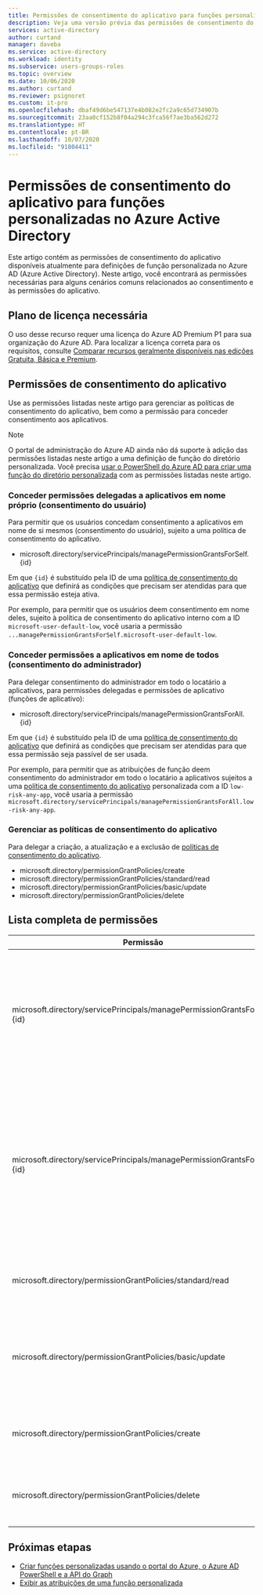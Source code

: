 ```yaml
---
title: Permissões de consentimento do aplicativo para funções personalizadas no Azure Active Directory | Microsoft Docs
description: Veja uma versão prévia das permissões de consentimento do aplicativo para as funções personalizadas do Azure AD no portal do Azure, no PowerShell ou na API do Graph.
services: active-directory
author: curtand
manager: daveba
ms.service: active-directory
ms.workload: identity
ms.subservice: users-groups-roles
ms.topic: overview
ms.date: 10/06/2020
ms.author: curtand
ms.reviewer: psignoret
ms.custom: it-pro
ms.openlocfilehash: dbaf49d6be547137e4b082e2fc2a9c65d734907b
ms.sourcegitcommit: 23aa0cf152b8f04a294c3fca56f7ae3ba562d272
ms.translationtype: HT
ms.contentlocale: pt-BR
ms.lasthandoff: 10/07/2020
ms.locfileid: "91804411"
---
```

# <a name="app-consent-permissions-for-custom-roles-in-azure-active-directory"></a>Permissões de consentimento do aplicativo para funções personalizadas no Azure Active Directory

Este artigo contém as permissões de consentimento do aplicativo disponíveis atualmente para definições de função personalizada no Azure AD (Azure Active Directory). Neste artigo, você encontrará as permissões necessárias para alguns cenários comuns relacionados ao consentimento e às permissões do aplicativo.

## <a name="required-license-plan"></a>Plano de licença necessária

O uso desse recurso requer uma licença do Azure AD Premium P1 para sua organização do Azure AD. Para localizar a licença correta para os requisitos, consulte [Comparar recursos geralmente disponíveis nas edições Gratuita, Básica e Premium](https://azure.microsoft.com/pricing/details/active-directory/).

## <a name="app-consent-permissions"></a>Permissões de consentimento do aplicativo

Use as permissões listadas neste artigo para gerenciar as políticas de consentimento do aplicativo, bem como a permissão para conceder consentimento aos aplicativos.

> [!NOTE]
> O portal de administração do Azure AD ainda não dá suporte à adição das permissões listadas neste artigo a uma definição de função do diretório personalizada. Você precisa [usar o PowerShell do Azure AD para criar uma função do diretório personalizada](roles-create-custom.md#create-a-role-using-powershell) com as permissões listadas neste artigo.

### <a name="granting-delegated-permissions-to-apps-on-behalf-of-self-user-consent"></a>Conceder permissões delegadas a aplicativos em nome próprio (consentimento do usuário)

Para permitir que os usuários concedam consentimento a aplicativos em nome de si mesmos (consentimento do usuário), sujeito a uma política de consentimento do aplicativo.

- microsoft.directory/servicePrincipals/managePermissionGrantsForSelf.{id}

Em que `{id}` é substituído pela ID de uma [política de consentimento do aplicativo](../manage-apps/manage-app-consent-policies.md) que definirá as condições que precisam ser atendidas para que essa permissão esteja ativa.

Por exemplo, para permitir que os usuários deem consentimento em nome deles, sujeito à política de consentimento do aplicativo interno com a ID `microsoft-user-default-low`, você usaria a permissão `...managePermissionGrantsForSelf.microsoft-user-default-low`.

### <a name="granting-permissions-to-apps-on-behalf-of-all-admin-consent"></a>Conceder permissões a aplicativos em nome de todos (consentimento do administrador)

Para delegar consentimento do administrador em todo o locatário a aplicativos, para permissões delegadas e permissões de aplicativo (funções de aplicativo):

- microsoft.directory/servicePrincipals/managePermissionGrantsForAll.{id}

Em que `{id}` é substituído pela ID de uma [política de consentimento do aplicativo](../manage-apps/manage-app-consent-policies.md) que definirá as condições que precisam ser atendidas para que essa permissão seja passível de ser usada.

Por exemplo, para permitir que as atribuições de função deem consentimento do administrador em todo o locatário a aplicativos sujeitos a uma [política de consentimento do aplicativo](../manage-apps/manage-app-consent-policies.md) personalizada com a ID `low-risk-any-app`, você usaria a permissão `microsoft.directory/servicePrincipals/managePermissionGrantsForAll.low-risk-any-app`.

### <a name="managing-app-consent-policies"></a>Gerenciar as políticas de consentimento do aplicativo

Para delegar a criação, a atualização e a exclusão de [políticas de consentimento do aplicativo](../manage-apps/manage-app-consent-policies.md).

- microsoft.directory/permissionGrantPolicies/create
- microsoft.directory/permissionGrantPolicies/standard/read
- microsoft.directory/permissionGrantPolicies/basic/update
- microsoft.directory/permissionGrantPolicies/delete

## <a name="full-list-of-permissions"></a>Lista completa de permissões

Permissão | Descrição
---------- | -----------
microsoft.directory/servicePrincipals/managePermissionGrantsForSelf.{id} | Concede a capacidade de dar consentimento a aplicativos no próprio nome (consentimento do usuário), sujeito à política de consentimento do aplicativo `{id}`.
microsoft.directory/servicePrincipals/managePermissionGrantsForAll.{id} | Concede a permissão para dar consentimento a aplicativos em nome de todos (consentimento do administrador em todo o locatário), sujeito à política de consentimento do aplicativo `{id}`.
microsoft.directory/permissionGrantPolicies/standard/read | Concede a capacidade de ler as políticas de consentimento do aplicativo.
microsoft.directory/permissionGrantPolicies/basic/update | Concede a capacidade de atualizar propriedades básicas em políticas de consentimento do aplicativo existentes.
microsoft.directory/permissionGrantPolicies/create | Concede a capacidade de criar políticas de consentimento do aplicativo.
microsoft.directory/permissionGrantPolicies/delete | Concede a capacidade de excluir as políticas de consentimento do aplicativo.

## <a name="next-steps"></a>Próximas etapas

- [Criar funções personalizadas usando o portal do Azure, o Azure AD PowerShell e a API do Graph](roles-create-custom.md)
- [Exibir as atribuições de uma função personalizada](roles-view-assignments.md)
